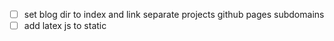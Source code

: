 - [ ] set blog dir to index and link separate projects github pages subdomains
- [ ] add latex js to static